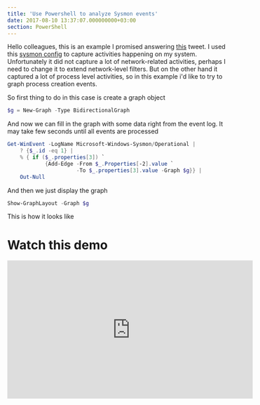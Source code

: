 ```yaml
---
title: 'Use Powershell to analyze Sysmon events'
date: 2017-08-10 13:37:07.000000000+03:00
section: PowerShell
---
```


Hello colleagues, this is an example I promised answering [this](https://twitter.com/cyb3rops/status/895024725730238464) tweet. I used this [sysmon config](https://github.com/SwiftOnSecurity/sysmon-config) to capture activities happening on my system. Unfortunately it did not capture a lot of network-related activities, perhaps I need to change it to extend network-level filters. But on the other hand it captured a lot of process level activities, so in this example i'd like to try to graph process creation events.
<!--more-->

So first thing to do in this case is create a graph object

```powershell
$g = New-Graph -Type BidirectionalGraph
```

And now we can fill in the graph with some data right from the event log. It may take few seconds until all events are processed

```powershell
Get-WinEvent -LogName Microsoft-Windows-Sysmon/Operational | 
    ? {$_.id -eq 1} | 
    % { if ($_.properties[3]) `
            {Add-Edge -From $_.Properties[-2].value `
                      -To $_.properties[3].value -Graph $g}} | 
    Out-Null
```


And then we just display the graph

```powershell
Show-GraphLayout -Graph $g
```

This is how it looks like


# Watch this demo

<iframe 
  width="560" 
  height="315" 
  src="https://www.youtube.com/embed/LuRo8GEwp1w" 
  title="Visualizing Traffic Flow through Azure Firewall Using PowerShell, Jupyter, and d3js" 
  frameborder="0" 
  allow="accelerometer; autoplay; clipboard-write; encrypted-media; gyroscope; picture-in-picture" 
  allowfullscreen>
</iframe>